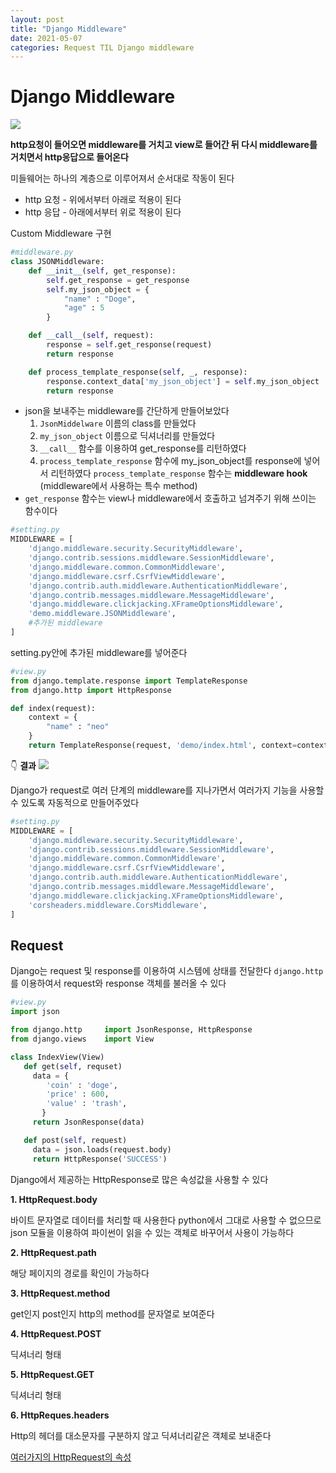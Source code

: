 ```yaml
---
layout: post
title: "Django Middleware"
date: 2021-05-07
categories: Request TIL Django middleware
---
```


# Django Middleware

![](https://images.velog.io/images/action2thefuture/post/f976fa4e-fd60-4a9e-b25b-3af9706644fe/django%20middleware.png)

**http요청이 들어오면 middleware를 거치고 view로 들어간 뒤 다시 middleware를 거치면서 http응답으로 들어온다**

미들웨어는 하나의 계층으로 이루어져서 순서대로 작동이 된다

- http 요청 - 위에서부터 아래로 적용이 된다
- http 응답 - 아래에서부터 위로 적용이 된다

Custom Middleware 구현

```python
#middleware.py
class JSONMiddleware:
    def __init__(self, get_response):
        self.get_response = get_response
        self.my_json_object = {
            "name" : "Doge",
            "age" : 5
        }

    def __call__(self, request):
        response = self.get_response(request)
        return response

    def process_template_response(self, _, response):
        response.context_data['my_json_object'] = self.my_json_object
        return response
```

- json을 보내주는 middleware를 간단하게 만들어보았다
  1. `JsonMiddelware` 이름의 class를 만들었다
  2. `my_json_object` 이름으로 딕셔너리를 만들었다
  3. `__call__` 함수를 이용하여 get_response를 리턴하였다
  4. `process_template_response` 함수에 my_json_object를 response에 넣어서 리턴하였다
     `process_template_response` 함수는 **middleware hook**
     (middleware에서 사용하는 특수 method)
- `get_response` 함수는 view나 middleware에서 호출하고 넘겨주기 위해 쓰이는 함수이다

```python
#setting.py
MIDDLEWARE = [
    'django.middleware.security.SecurityMiddleware',
    'django.contrib.sessions.middleware.SessionMiddleware',
    'django.middleware.common.CommonMiddleware',
    'django.middleware.csrf.CsrfViewMiddleware',
    'django.contrib.auth.middleware.AuthenticationMiddleware',
    'django.contrib.messages.middleware.MessageMiddleware',
    'django.middleware.clickjacking.XFrameOptionsMiddleware',
    'demo.middleware.JSONMiddleware',
    #추가된 middleware
]
```

setting.py안에 추가된 middleware를 넣어준다

```python
#view.py
from django.template.response import TemplateResponse
from django.http import HttpResponse

def index(request):
    context = {
        "name" : "neo"
    }
    return TemplateResponse(request, 'demo/index.html', context=context)
```

👇 **결과**
![](https://images.velog.io/images/action2thefuture/post/15613407-231f-4108-8eec-b27e0517da8f/json.png)

Django가 request로 여러 단계의 middleware를 지나가면서 여러가지 기능을 사용할 수 있도록 자동적으로 만들어주었다


```python
#setting.py
MIDDLEWARE = [
    'django.middleware.security.SecurityMiddleware',
    'django.contrib.sessions.middleware.SessionMiddleware',
    'django.middleware.common.CommonMiddleware',
    'django.middleware.csrf.CsrfViewMiddleware',
    'django.contrib.auth.middleware.AuthenticationMiddleware',
    'django.contrib.messages.middleware.MessageMiddleware',
    'django.middleware.clickjacking.XFrameOptionsMiddleware',
    'corsheaders.middleware.CorsMiddleware',
]
```

## Request

Django는 request 및 response를 이용하여 시스템에 상태를 전달한다
`django.http`를 이용하여서 request와 response 객체를 불러올 수 있다

```python
#view.py
import json

from django.http     import JsonResponse, HttpResponse
from django.views    import View

class IndexView(View)
   def get(self, requset)
     data = {
        'coin' : 'doge',
        'price' : 600,
        'value' : 'trash',
       }
     return JsonResponse(data)

   def post(self, request)
     data = json.loads(request.body)
     return HttpResponse('SUCCESS')
```

Django에서 제공하는 HttpResponse로 많은 속성값을 사용할 수 있다

**1. HttpRequest.body**

바이트 문자열로 데이터를 처리할 때 사용한다 python에서 그대로 사용할 수 없으므로 json 모듈을 이용하여 파이썬이 읽을 수 있는 객체로 바꾸어서 사용이 가능하다

**2. HttpRequest.path**

해당 페이지의 경로를 확인이 가능하다

**3. HttpRequest.method**

get인지 post인지 http의 method를 문자열로 보여준다

**4. HttpRequest.POST**

딕셔너리 형태

**5. HttpRequest.GET**

딕셔너리 형태

**6. HttpReques.headers**

Http의 헤더를 대소문자를 구분하지 않고 딕셔너리같은 객체로 보내준다

[여러가지의 HttpRequest의 속성](https://docs.djangoproject.com/ko/3.2/ref/request-response/#django.http.HttpRequest.encoding)
